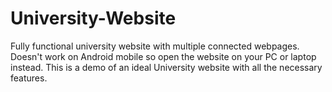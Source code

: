 # University-Website
Fully functional university website with multiple connected webpages.
Doesn't work on Android mobile so open the website on your PC or laptop instead. This is a demo of an ideal University website with all the necessary features.
